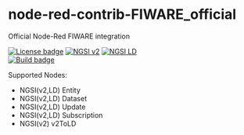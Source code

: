 # node-red-contrib-FIWARE_official

Official Node-Red FIWARE integration

[![License badge](https://img.shields.io/github/license/FIWARE/node-red-contrib-FIWARE_official.svg)](https://opensource.org/licenses/Apache-2.0)
[![NGSI v2](https://nexus.lab.fiware.org/repository/raw/public/badges/specifications/ngsiv2.svg)](http://fiware.github.io/specifications/ngsiv2/stable/)
[![NGSI LD](https://nexus.lab.fiware.org/repository/raw/public/badges/specifications/ngsild.svg)](https://www.etsi.org/deliver/etsi_gs/CIM/001_099/009/01.01.01_60/gs_CIM009v010101p.pdf)
<br>
[![Build badge](https://img.shields.io/travis/FIWARE/node-red-contrib-FIWARE_official.svg)](https://travis-ci.org/FIWARE/node-red-contrib-FIWARE_official/)

Supported Nodes:

* NGSI(v2,LD) Entity
* NGSI(v2,LD) Dataset
* NGSI(v2,LD) Update
* NGSI(v2,LD) Subscription
* NGSI(v2) v2ToLD
